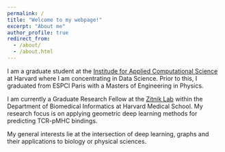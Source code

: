 ```yaml
---
permalink: /
title: "Welcome to my webpage!"
excerpt: "About me"
author_profile: true
redirect_from: 
  - /about/
  - /about.html
---
```


I am a graduate student at the [Institude for Applied Computational Science](https://iacs.seas.harvard.edu/) at Harvard where I am concentrating in Data Science. Prior to this, I graduated from ESPCI Paris with a Masters of Engineering in Physics.

I am currently a Graduate Research Fellow at the [Zitnik Lab](https://zitniklab.hms.harvard.edu/) within the Department of Biomedical Informatics at Harvard Medical School. My research focus is on applying geometric deep learning methods for predicting TCR-pMHC bindings. 

My general interests lie at the intersection of deep learning, graphs and their applications to biology or physical sciences. 